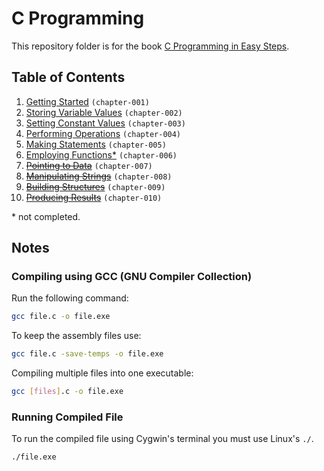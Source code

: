 # C Programming
This repository folder is for the book [C Programming in Easy Steps](http://amzn.to/2bOTEDM).

## Table of Contents
1. [Getting Started](chapter-001) `(chapter-001)`
2. [Storing Variable Values](chapter-002) `(chapter-002)`
3. [Setting Constant Values](chapter-003) `(chapter-003)`
4. [Performing Operations](chapter-004) `(chapter-004)`
5. [Making Statements](chapter-005) `(chapter-005)`
6. [Employing Functions\*](chapter-006) `(chapter-006)`
7. ~~[Pointing to Data]()~~ `(chapter-007)`
8. ~~[Manipulating Strings]()~~ `(chapter-008)`
9. ~~[Building Structures]()~~ `(chapter-009)`
10. ~~[Producing Results]()~~ `(chapter-010)`

\* not completed.

## Notes
### Compiling using GCC (GNU Compiler Collection)

Run the following command:

```bash
gcc file.c -o file.exe
```

To keep the assembly files use:

```bash
gcc file.c -save-temps -o file.exe
```

Compiling multiple files into one executable:

```bash
gcc [files].c -o file.exe
```

### Running Compiled File

To run the compiled file using Cygwin's terminal you must use Linux's `./`.

```bash
./file.exe
```